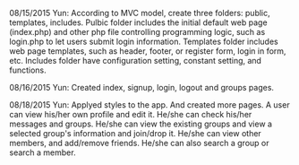 08/15/2015 Yun: According to MVC model, create three folders: public, templates, includes. Pulbic folder includes the initial default web page (index.php) and other php file controlling programming logic, such as login.php to let users submit login information. Templates folder includes web page templates, such as header, footer, or register form, login in form, etc. Includes folder have configuration setting, constant setting, and functions.

08/16/2015 Yun: Created index, signup, login, logout and groups pages.

08/18/2015 Yun: Applyed styles to the app. And created more pages. A user can view his/her own profile and edit it. He/she can check his/her messages and groups. He/she can view the existing groups and view a selected group's information and join/drop it. He/she can view other members, and add/remove friends. He/she can also search a group or search a member.
